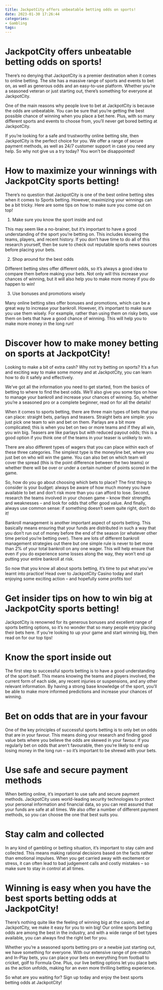```yaml
---
title: JackpotCity offers unbeatable betting odds on sports!
date: 2023-01-30 17:26:44
categories:
- Gambling
tags:
---
```



#  JackpotCity offers unbeatable betting odds on sports!

There’s no denying that JackpotCity is a premier destination when it comes to online betting. The site has a massive range of sports and events to bet on, as well as generous odds and an easy-to-use platform. Whether you’re a seasoned veteran or just starting out, there’s something for everyone at JackpotCity.

One of the main reasons why people love to bet at JackpotCity is because the odds are unbeatable. You can be sure that you’re getting the best possible chance of winning when you place a bet here. Plus, with so many different sports and events to choose from, you’ll never get bored betting at JackpotCity.

If you’re looking for a safe and trustworthy online betting site, then JackpotCity is the perfect choice for you. We offer a range of secure payment methods, as well as 24/7 customer support in case you need any help. So why not give us a try today? You won’t be disappointed!

#  How to maximize your winnings with JackpotCity sports betting!

There’s no question that JackpotCity is one of the best online betting sites when it comes to Sports betting. However, maximizing your winnings can be a bit tricky. Here are some tips on how to make sure you come out on top!

1. Make sure you know the sport inside and out

This may seem like a no-brainer, but it’s important to have a good understanding of the sport you’re betting on. This includes knowing the teams, players, and recent history. If you don’t have time to do all of this research yourself, then be sure to check out reputable sports news sources before placing your bets.

2. Shop around for the best odds

Different betting sites offer different odds, so it’s always a good idea to compare them before making your bets. Not only will this increase your chances of winning, but it will also help you to make more money if you do happen to win!

3. Use bonuses and promotions wisely

Many online betting sites offer bonuses and promotions, which can be a great way to increase your bankroll. However, it’s important to make sure you use them wisely. For example, rather than using them on risky bets, use them on bets that have a good chance of winning. This will help you to make more money in the long run!

#  Discover how to make money betting on sports at JackpotCity!

Looking to make a bit of extra cash? Why not try betting on sports? It’s a fun and exciting way to make some money and at JackpotCity, you can learn how to do it safely and effectively.

We’ve got all the information you need to get started, from the basics of betting to where to find the best odds. We’ll also give you some tips on how to manage your bankroll and increase your chances of winning. So, whether you’re a seasoned pro or a complete beginner, read on for all the details!

When it comes to sports betting, there are three main types of bets that you can place: straight bets, parlays and teasers. Straight bets are simple: you just pick one team to win and bet on them. Parlays are a bit more complicated; this is when you bet on two or more teams and if they all win, you win big. Teasers are like parlays but with reduced payout odds; this is a good option if you think one of the teams in your teaser is unlikely to win.

There are also different types of wagers that you can place within each of these three categories. The simplest type is the moneyline bet, where you just bet on who will win the game. You can also bet on which team will cover the spread (this is the point difference between the two teams) or whether there will be over or under a certain number of points scored in the game.

So, how do you go about choosing which bets to place? The first thing to consider is your budget: always be aware of how much money you have available to bet and don’t risk more than you can afford to lose. Second, research the teams involved in your chosen game – know their strengths and weaknesses – and look for odds that offer good value. And finally, always use common sense: if something doesn’t seem quite right, don’t do it!

Bankroll management is another important aspect of sports betting. This basically means ensuring that your funds are distributed in such a way that you don’t run out of money before the end of the season (or whatever other time period you’re betting over). There are lots of different bankroll management strategies out there but one simple rule is never to bet more than 2% of your total bankroll on any one wager. This will help ensure that even if you do experience some losses along the way, they won’t end up putting your entire bankroll at risk.

So now that you know all about sports betting, it’s time to put what you’ve learnt into practice! Head over to JackpotCity Casino today and start enjoying some exciting action – and hopefully some profits too!

#  Get insider tips on how to win big at JackpotCity sports betting!

JackpotCity is renowned for its generous bonuses and excellent range of sports betting options, so it’s no wonder that so many people enjoy placing their bets here. If you’re looking to up your game and start winning big, then read on for our top tips!

#  Know the sport inside out

The first step to successful sports betting is to have a good understanding of the sport itself. This means knowing the teams and players involved, the current form of each side, any recent injuries or suspensions, and any other relevant information. By having a strong base knowledge of the sport, you’ll be able to make more informed predictions and increase your chances of winning.

#  Bet on odds that are in your favour

One of the key principles of successful sports betting is to only bet on odds that are in your favour. This means doing your research and finding good value bets where you believe the odds are skewed in your favour. If you regularly bet on odds that aren’t favourable, then you’re likely to end up losing money in the long run – so it’s important to be shrewd with your bets.

#  Use safe and secure payment methods

When betting online, it’s important to use safe and secure payment methods. JackpotCity uses world-leading security technologies to protect your personal information and financial data, so you can rest assured that your funds are safe at all times. We also offer a number of different payment methods, so you can choose the one that best suits you.

#  Stay calm and collected

In any kind of gambling or betting situation, it’s important to stay calm and collected. This means making rational decisions based on the facts rather than emotional impulses. When you get carried away with excitement or stress, it can often lead to bad judgement calls and costly mistakes – so make sure to stay in control at all times.

#  Winning is easy when you have the best sports betting odds at JackpotCity!

There’s nothing quite like the feeling of winning big at the casino, and at JackpotCity, we make it easy for you to win big! Our online sports betting odds are among the best in the industry, and with a wide range of bet types available, you can always find the right bet for you.

 Whether you’re a seasoned sports betting pro or a newbie just starting out, we have something for everyone. With our extensive range of pre-match and In-Play bets, you can place your bets on everything from football to cricket, golf to Formula One. Plus, our live betting options let you place bets as the action unfolds, making for an even more thrilling betting experience.

So what are you waiting for? Sign up today and enjoy the best sports betting odds at JackpotCity!